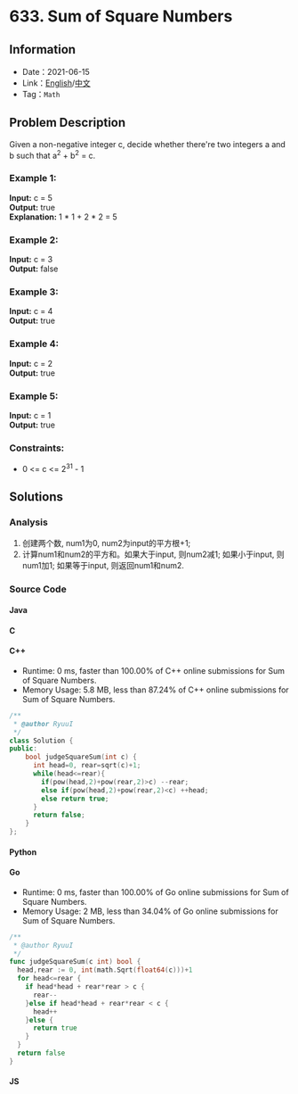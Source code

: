 # 633. Sum of Square Numbers
## Information
* Date：2021-06-15
* Link：[English](https://leetcode.com/problems/sum-of-square-numbers/)/[中文](https://leetcode-cn.com/problems/sum-of-square-numbers/)
* Tag：`Math`
## Problem Description
Given a non-negative integer c, decide whether there're two integers a and b such that a<sup>2</sup> + b<sup>2</sup> = c.
### Example 1:
**Input:**
c = 5   
**Output:**
true   
**Explanation:**
1 * 1 + 2 * 2 = 5
### Example 2:
**Input:**
c = 3  
**Output:**
false   
### Example 3:
**Input:**
c = 4  
**Output:**
true   
### Example 4:
**Input:**
c = 2  
**Output:**
true   
### Example 5:
**Input:**
c = 1  
**Output:**
true   
### Constraints:
* 0 <= c <= 2<sup>31</sup> - 1
## Solutions
### Analysis
1. 创建两个数, num1为0, num2为input的平方根+1;   
2. 计算num1和num2的平方和。如果大于input, 则num2减1; 如果小于input, 则num1加1; 如果等于input, 则返回num1和num2.
### Source Code
#### Java
#### C
#### C++
* Runtime: 0 ms, faster than 100.00% of C++ online submissions for Sum of Square Numbers.
* Memory Usage: 5.8 MB, less than 87.24% of C++ online submissions for Sum of Square Numbers.
```cpp
/**
 * @author RyuuI
 */
class Solution {
public:
    bool judgeSquareSum(int c) {
      int head=0, rear=sqrt(c)+1;
      while(head<=rear){
        if(pow(head,2)+pow(rear,2)>c) --rear;
        else if(pow(head,2)+pow(rear,2)<c) ++head;
        else return true;
      }
      return false;
    }
};
```
#### Python
#### Go
* Runtime: 0 ms, faster than 100.00% of Go online submissions for Sum of Square Numbers.
* Memory Usage: 2 MB, less than 34.04% of Go online submissions for Sum of Square Numbers.
```go
/**
 * @author RyuuI
 */
func judgeSquareSum(c int) bool {
  head,rear := 0, int(math.Sqrt(float64(c)))+1
  for head<=rear {
    if head*head + rear*rear > c { 
      rear-- 
    }else if head*head + rear*rear < c { 
      head++ 
    }else { 
      return true
    }
  }
  return false
}
```
#### JS
